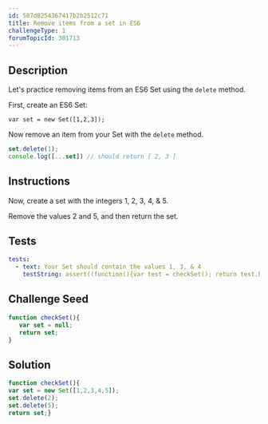 ```yaml
---
id: 587d8254367417b2b2512c71
title: Remove items from a set in ES6
challengeType: 1
forumTopicId: 301713
---
```


## Description

<section id='description'>

Let's practice removing items from an ES6 Set using the `delete` method.

First, create an ES6 Set:

`var set = new Set([1,2,3]);`

Now remove an item from your Set with the `delete` method.

```js
set.delete(1);
console.log([...set]) // should return [ 2, 3 ]
```

</section>

## Instructions

<section id='instructions'>

Now, create a set with the integers 1, 2, 3, 4, & 5.

Remove the values 2 and 5, and then return the set.

</section>

## Tests

<section id='tests'>

```yml
tests:
  - text: Your Set should contain the values 1, 3, & 4
    testString: assert((function(){var test = checkSet(); return test.has(1) && test.has(3) && test.has(4) && test.size === 3;})());

```

</section>

## Challenge Seed

<section id='challengeSeed'>
<div id='js-seed'>

```js
function checkSet(){
   var set = null;
   return set;
}
```

</div>

</section>

## Solution

<section id='solution'>

```js
function checkSet(){
var set = new Set([1,2,3,4,5]);
set.delete(2);
set.delete(5);
return set;}
```

</section>
